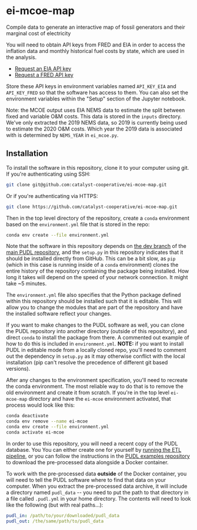 # ei-mcoe-map
Compile data to generate an interactive map of fossil generators and their marginal cost
of electricity

You will need to obtain API keys from FRED and EIA in order to access the inflation data
and monthly historical fuel costs by state, which are used in the analysis.

* [Request an EIA API key](https://www.eia.gov/opendata/register.php)
* [Request a FRED API key](https://fredaccount.stlouisfed.org/login/secure/)

Store these API keys in environment variables named `API_KEY_EIA` and `API_KEY_FRED` so
that the software has access to them. You can also set the environment variables within
the "Setup" section of the Jupyter notebook.

Note: the MCOE output uses EIA NEMS data to estimate the split between fixed and
variable O&M costs. This data is stored in the `inputs` directory. We've only extracted
the 2019 NEMS data, so 2019 is currently being used to estimate the 2020 O&M costs.
Which year the 2019 data is associated with is determined by `NEMS_YEAR` in
`ei_mcoe.py`.

## Installation
To install the software in this repository, clone it to your computer using git. If
you're authenticating using SSH:
```sh
git clone git@github.com:catalyst-cooperative/ei-mcoe-map.git
```
Or if you're authenticating via HTTPS:
```sh
git clone https://github.com/catalyst-cooperative/ei-mcoe-map.git
```

Then in the top level directory of the repository, create a `conda` environment based on
the `environment.yml` file that is stored in the repo:

```sh
conda env create --file environment.yml
```

Note that the software in this repository depends on [the dev
branch](https://github.com/catalyst-cooperative/pudl/tree/dev) of the [main PUDL
repository](https://github.com/catalyst-cooperative/pudl), and the `setup.py` in this
repository indicates that it should be installed directly from GitHub. This can be a bit
slow, as `pip` (which in this case is running inside of a `conda` environment) clones
the entire history of the repository containing the package being installed. How long it
takes will depend on the speed of your network connection. It might take ~5 minutes.

The `environment.yml` file also specifies that the Python package defined within this
repository should be installed such that it is editable.  This will allow you to change
the modules that are part of the repository and have the installed software reflect your
changes.

If you want to make changes to the PUDL software as well, you can clone the PUDL
repository into another directory (outside of this repository), and direct `conda` to
install the package from there. A commented out example of how to do this is included
in `environment.yml`. **NOTE:** if you want to install PUDL in editable mode from a
locally cloned repo, you'll need to comment out the dependency in `setup.py` as it may
otherwise conflict with the local installation (pip can't resolve the precedence of
different git based versions).

After any changes to the environment specification, you'll need to recreate the conda
environment. The most reliable way to do that is to remove the old environment and
create it from scratch. If you're in the top level `ei-mcoe-map` directory and have
the `ei-mcoe` environment activated, that process would look like this:

```sh
conda deactivate
conda env remove --name ei-mcoe
conda env create --file environment.yml
conda activate ei-mcoe
```

In order to use this repository, you will need a recent copy of the PUDL database. You
You can either create one for yourself by [running the ETL
pipeline](https://catalystcoop-pudl.readthedocs.io/en/latest/dev/run_the_etl.html), or
you can follow the instructions in the [PUDL examples
repository](https://github.com/catalyst-cooperative/pudl-examples) to download the
pre-processed data alongside a Docker container.

To work with the pre-processed data **outside** of the Docker container, you will need
to tell the PUDL software where to find that data on your computer. When you extract the
pre-processed data archive, it will include a directory named `pudl_data` -- you need to
put the path to that directory in a file called `.pudl.yml` in your home directory. The
contents will need to look like the following (but with real paths...):

```yml
pudl_in: /path/to/your/downloaded/pudl_data
pudl_out: /the/same/path/to/pudl_data
```

